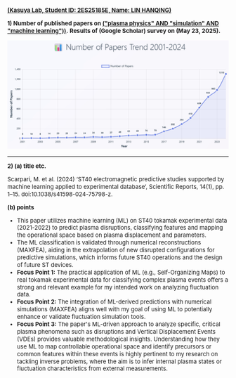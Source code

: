 <div style="font-size: 13px; line-height: 1.3;"> 

**<u>(Kasuya Lab, Student ID: 2ES25185E, Name: LIN HANQING)</u>**

**1) Number of published papers on <u>("plasma physics" AND "simulation" AND "machine learning"))</u>.**
**Results of (Google Scholar) survey on (May 23, 2025).**

![Trend Chart](pic.png)

---

**2) (a) title etc.**

Scarpari, M. et al. (2024) ‘ST40 electromagnetic predictive studies supported by
machine learning applied to experimental database’, Scientific Reports, 14(1),
pp. 1–15. doi:10.1038/s41598-024-75798-z.

**(b) points**

*   This paper utilizes machine learning (ML) on ST40 tokamak experimental data (2021-2022) to predict plasma disruptions, classifying features and mapping the operational space based on plasma displacement and parameters.
*   The ML classification is validated through numerical reconstructions (MAXFEA), aiding in the extrapolation of new disrupted configurations for predictive simulations, which informs future ST40 operations and the design of future ST devices.
*   **Focus Point 1:** The practical application of ML (e.g., Self-Organizing Maps) to real tokamak experimental data for classifying complex plasma events offers a strong and relevant example for my intended work on analyzing fluctuation data.
*   **Focus Point 2:** The integration of ML-derived predictions with numerical simulations (MAXFEA) aligns well with my goal of using ML to potentially enhance or validate fluctuation simulation tools.
*   **Focus Point 3:** The paper's ML-driven approach to analyze specific, critical plasma phenomena such as disruptions and Vertical Displacement Events (VDEs) provides valuable methodological insights. Understanding how they use ML to map controllable operational space and identify precursors or common features within these events is highly pertinent to my research on tackling inverse problems, where the aim is to infer internal plasma states or fluctuation characteristics from external measurements.

</div>